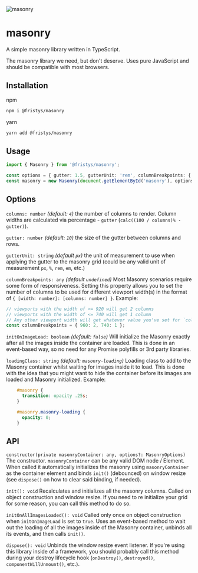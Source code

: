 ![masonry](https://i.imgur.com/AVeTw1M.png)

# masonry
A simple masonry library written in TypeScript.

The masonry library we need, but don't deserve. Uses pure JavaScript and should be compatible with most browsers.

## Installation

npm
```bash
npm i @fristys/masonry
```

yarn
```bash
yarn add @fristys/masonry
```

## Usage

```typescript
import { Masonry } from '@fristys/masonry';

const options = { gutter: 1.5, gutterUnit: 'rem', columnBreakpoints: { 960: 2, 740: 1 } };
const masonry = new Masonry(document.getElementById('masonry'), options);

```

## Options

`columns: number` *(default: `4`)* the number of columns to render. Column widths are calculated via percentage - `gutter` (`calc((100 / columns)% - gutter)`).

`gutter: number` *(default: `10`)* the size of the gutter between columns and rows.

`gutterUnit: string` *(default `px`)* the unit of measurement to use when applying the gutter to the masonry grid (could be any valid unit of measurement `px`, `%`, `rem`, `em`, etc.)

`columnBreakpoints: any` *(default `undefined`)* Most Masonry scenarios require some form of responsiveness. Setting this property allows you to set the number of columns to be used for different viewport width(s) in the format of `{ [width: number]: [columns: number] }`. Example:

```typescript
// viewports with the width of <= 920 will get 2 columns
// viewports with the width of <= 740 will get 1 column
// Any other viewport width will get whatever value you've set for `columns`
const columnBreakpoints = { 960: 2, 740: 1 };
```

`initOnImageLoad: boolean` *(default: `false`)* Will initialize the Masonry exactly after all the images inside the container are loaded. This is done in an event-based way, so no need for any Promise polyfills or 3rd party libraries.

`loadingClass: string` *(default: `masonry-loading`)* Loading class to add to the Masonry container whilst waiting for images inside it to load. This is done with the idea that you might want to hide the container before its images are loaded and Masonry initialized. Example:

```css
    #masonry {
      transition: opacity .25s;
    }

    #masonry.masonry-loading {
      opacity: 0;
    }
```

## API

`constructor(private masonryContainer: any, options?: MasonryOptions)`
The constructor. `masonryContainer` can be any valid DOM node / Element. When called it automatically initializes the masonry using `masonryContainer` as the container element and binds `init()` (debounced) on window resize (see `dispose()` on how to clear said binding, if needed).

`init(): void`
Recalculates and initializes all the masonry columns. Called on object construction and window resize. If you need to re initialize your grid for some reason, you can call this method to do so.

`initOnAllImagesLoaded(): void`
Called only once on object construction when `initOnImageLoad` is set to `true`. Uses an event-based method to wait out the loading of all the images inside of the Masonry container, unbinds all its events, and then calls `init()`.

`dispose(): void`
Unbinds the window resize event listener. If you're using this library inside of a framework, you should probably call this method during your destroy lifecycle hook (`onDestroy()`, `destroyed()`, `componentWillUnmount()`, etc.).
